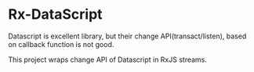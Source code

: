 Rx-DataScript
=========================

Datascript is excellent library, but their change API(transact/listen), based on callback function is not good.

This project wraps change API of Datascript in RxJS streams.
